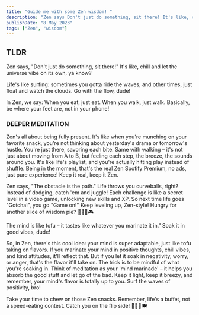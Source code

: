 ```yaml
---
title: "Guide me with some Zen wisdom! "
description: "Zen says Don't just do something, sit there! It's like, chill and let the universe vibe on its own, ya know? Catch the wisdom?"
publishDate: "8 May 2023"
tags: ["Zen", "wisdom"]
---
```


## TLDR

Zen says, "Don't just do something, sit there!" It's like, chill and let the universe vibe on its own, ya know?

Life's like surfing: sometimes you gotta ride the waves, and other times, just float and watch the clouds. Go with the flow, dude!

In Zen, we say: When you eat, just eat. When you walk, just walk. Basically, be where your feet are, not in your phone!

### DEEPER MEDITATION

Zen's all about being fully present. It's like when you're munching on your favorite snack, you're not thinking about yesterday's drama or tomorrow's hustle. You're just there, savoring each bite. Same with walking – it's not just about moving from A to B, but feeling each step, the breeze, the sounds around you. It's like life's playlist, and you're actually hitting play instead of shuffle. Being in the moment, that's the real Zen Spotify Premium, no ads, just pure experience! Keep it real, keep it Zen.

Zen says, "The obstacle is the path." Life throws you curveballs, right? Instead of dodging, catch 'em and juggle! Each challenge is like a secret level in a video game, unlocking new skills and XP. So next time life goes "Gotcha!", you go "Game on!" Keep leveling up, Zen-style! Hungry for another slice of wisdom pie? 🥧🧘‍♂️🎮

The mind is like tofu – it tastes like whatever you marinate it in." Soak it in good vibes, dude!

So, in Zen, there's this cool idea: your mind is super adaptable, just like tofu taking on flavors. If you marinate your mind in positive thoughts, chill vibes, and kind attitudes, it'll reflect that. But if you let it soak in negativity, worry, or anger, that's the flavor it'll take on. The trick is to be mindful of what you're soaking in. Think of meditation as your 'mind marinade' – it helps you absorb the good stuff and let go of the bad. Keep it light, keep it breezy, and remember, your mind's flavor is totally up to you. Surf the waves of positivity, bro!

Take your time to chew on those Zen snacks. Remember, life's a buffet, not a speed-eating contest. Catch you on the flip side! 🌊🧘‍♂️🍽️

